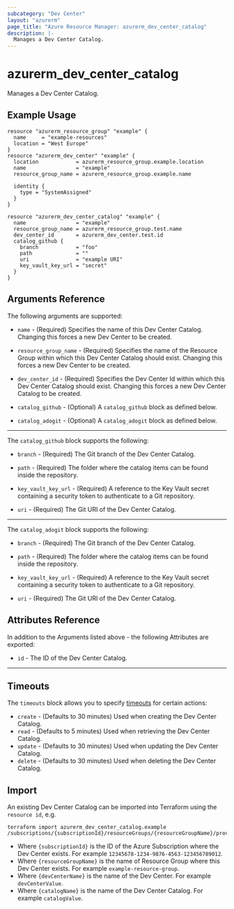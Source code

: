```yaml
---
subcategory: "Dev Center"
layout: "azurerm"
page_title: "Azure Resource Manager: azurerm_dev_center_catalog"
description: |-
  Manages a Dev Center Catalog.
---
```

# azurerm_dev_center_catalog

Manages a Dev Center Catalog.

## Example Usage

```hcl
resource "azurerm_resource_group" "example" {
  name     = "example-resources"
  location = "West Europe"
}
resource "azurerm_dev_center" "example" {
  location            = azurerm_resource_group.example.location
  name                = "example"
  resource_group_name = azurerm_resource_group.example.name

  identity {
    type = "SystemAssigned"
  }
}

resource "azurerm_dev_center_catalog" "example" {
  name                = "example"
  resource_group_name = azurerm_resource_group.test.name
  dev_center_id       = azurerm_dev_center.test.id
  catalog_github {
    branch            = "foo"
    path              = ""
    uri               = "example URI"
    key_vault_key_url = "secret"
  }
}
```

## Arguments Reference

The following arguments are supported:

* `name` - (Required) Specifies the name of this Dev Center Catalog. Changing this forces a new Dev Center to be created.

* `resource_group_name` - (Required) Specifies the name of the Resource Group within which this Dev Center Catalog should exist. Changing this forces a new Dev Center to be created.

* `dev_center_id` - (Required) Specifies the Dev Center Id within which this Dev Center Catalog should exist. Changing this forces a new Dev Center Catalog to be created.

* `catalog_github` - (Optional) A `catalog_github` block as defined below.

* `catalog_adogit` - (Optional) A `catalog_adogit` block as defined below.

---

The `catalog_github` block supports the following:

* `branch` - (Required) The Git branch of the Dev Center Catalog.

* `path` - (Required) The folder where the catalog items can be found inside the repository.

* `key_vault_key_url` - (Required) A reference to the Key Vault secret containing a security token to authenticate to a Git repository.

* `uri` - (Required) The Git URI of the Dev Center Catalog.

---

The `catalog_adogit` block supports the following:

* `branch` - (Required) The Git branch of the Dev Center Catalog.

* `path` - (Required) The folder where the catalog items can be found inside the repository.

* `key_vault_key_url` - (Required) A reference to the Key Vault secret containing a security token to authenticate to a Git repository.

* `uri` - (Required) The Git URI of the Dev Center Catalog.

## Attributes Reference

In addition to the Arguments listed above - the following Attributes are exported:

* `id` - The ID of the Dev Center Catalog.

---

## Timeouts

The `timeouts` block allows you to specify [timeouts](https://www.terraform.io/docs/configuration/resources.html#timeouts) for certain actions:

* `create` - (Defaults to 30 minutes) Used when creating the Dev Center Catalog.
* `read` - (Defaults to 5 minutes) Used when retrieving the Dev Center Catalog.
* `update` - (Defaults to 30 minutes) Used when updating the Dev Center Catalog.
* `delete` - (Defaults to 30 minutes) Used when deleting the Dev Center Catalog.

## Import

An existing Dev Center Catalog can be imported into Terraform using the `resource id`, e.g.

```shell
terraform import azurerm_dev_center_catalog.example /subscriptions/{subscriptionId}/resourceGroups/{resourceGroupName}/providers/Microsoft.DevCenter/devCenters/{devCenterName}/catalogs/{catalogName}
```

* Where `{subscriptionId}` is the ID of the Azure Subscription where the Dev Center exists. For example `12345678-1234-9876-4563-123456789012`.
* Where `{resourceGroupName}` is the name of Resource Group where this Dev Center exists. For example `example-resource-group`.
* Where `{devCenterName}` is the name of the Dev Center. For example `devCenterValue`.
* Where `{catalogName}` is the name of the Dev Center Catalog. For example `catalogValue`.

